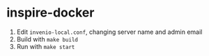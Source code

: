 inspire-docker
==============

1. Edit `invenio-local.conf`, changing server name and admin email
2. Build with `make build`
3. Run with `make start`
